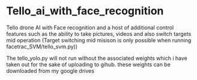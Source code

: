 # Tello_ai_with_face_recognition
Tello drone AI with Face recognition and a host of additional control features such as the ability to take pictures, videos and also switch targets mid operation (Target switching mid misison is only possible when running facetrac_SVM/tello_svm.py))

The tello_yolo.py will not run without the associated weights which i have taken out for the sake of uploading to gihub. these weights can be downloaded from my google drives 
